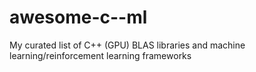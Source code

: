 # awesome-c--ml
My curated list of C++ (GPU) BLAS libraries and machine learning/reinforcement learning frameworks
